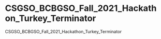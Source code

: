 # CSGSO_BCBGSO_Fall_2021_Hackathon_Turkey_Terminator
CSGSO_BCBGSO_Fall_2021_Hackathon_Turkey_Terminator
